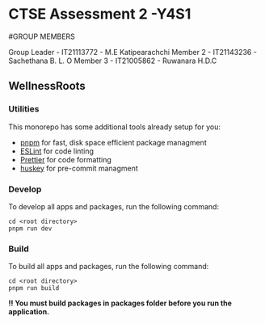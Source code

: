 # CTSE Assessment 2 -Y4S1

#GROUP MEMBERS

Group Leader - IT21113772 - M.E Katipearachchi
Member 2 - IT21143236 - Sachethana B. L. O
Member 3 - IT21005862 - Ruwanara H.D.C

## WellnessRoots

### Utilities

This monorepo has some additional tools already setup for you:

- [pnpm](https://www.npmjs.com/package/pnpm) for fast, disk space efficient package managment
- [ESLint](https://www.npmjs.com/package/eslint) for code linting
- [Prettier](https://www.npmjs.com/package/prettier) for code formatting
- [huskey](<[https://](https://www.npmjs.com/package/husky)>) for pre-commit managment

### Develop

To develop all apps and packages, run the following command:

```
cd <root directory>
pnpm run dev
```

### Build

To build all apps and packages, run the following command:

```
cd <root directory>
pnpm run build
```

**‼️ You must build packages in packages folder before you run the application.**
